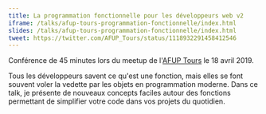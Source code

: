 ```yaml
---
title: La programmation fonctionnelle pour les développeurs web v2
iframe: /talks/afup-tours-programmation-fonctionnelle/index.html
slides: /talks/afup-tours-programmation-fonctionnelle/index.html
tweet: https://twitter.com/AFUP_Tours/status/1118932291458412546
---
```


Conférence de 45 minutes lors du meetup de l'[AFUP Tours](https://tours.afup.org) le 18 avril 2019.

Tous les développeurs savent ce qu'est une fonction, mais elles se font souvent voler la vedette par les objets en programmation moderne. Dans ce talk, je présente de nouveaux concepts faciles autour des fonctions permettant de simplifier votre code dans vos projets du quotidien.
